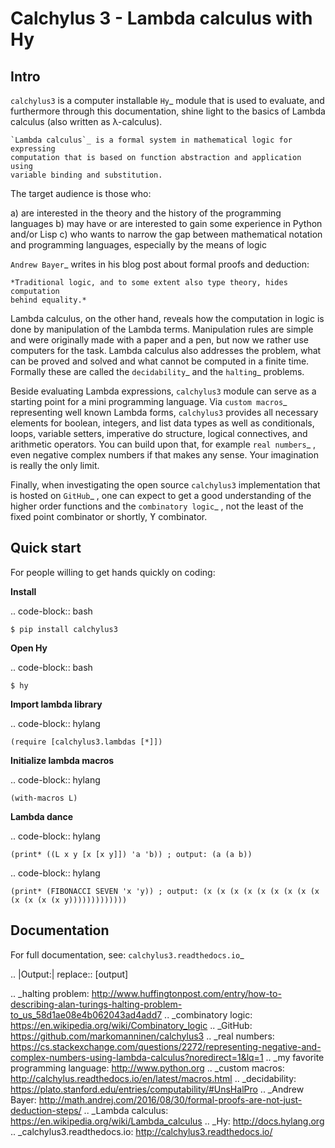 Calchylus 3 - Lambda calculus with Hy
=====================================

Intro
-----

``calchylus3`` is a computer installable `Hy`_ module that is used to evaluate,
and furthermore through this documentation, shine light to the basics of Lambda
calculus (also written as λ-calculus).

	`Lambda calculus`_ is a formal system in mathematical logic for expressing
	computation that is based on function abstraction and application using
	variable binding and substitution.

The target audience is those who:

a) are interested in the theory and the history of the programming languages
b) may have or are interested to gain some experience in Python and/or Lisp
c) who wants to narrow the gap between mathematical notation and
   programming languages, especially by the means of logic

`Andrew Bayer`_ writes in his blog post about formal proofs and deduction:

	*Traditional logic, and to some extent also type theory, hides computation
	behind equality.*

Lambda calculus, on the other hand, reveals how the computation in logic is
done by manipulation of the Lambda terms. Manipulation rules are simple and
were originally made with a paper and a pen, but now we rather use computers for
the task. Lambda calculus also addresses the problem, what can be proved and
solved and what cannot be computed in a finite time. Formally these are called
the `decidability`_ and the `halting`_ problems.

Beside evaluating Lambda expressions, ``calchylus3`` module can serve as a
starting point for a mini programming language. Via `custom macros`_
representing well known Lambda forms, ``calchylus3`` provides all necessary
elements for boolean, integers, and list data types as well as
conditionals, loops, variable setters, imperative do structure, logical
connectives, and arithmetic operators. You can build upon that, for example
`real numbers`_ , even negative complex numbers if that makes any sense. Your
imagination is really the only limit.

Finally, when investigating the open source ``calchylus3`` implementation that is
hosted on `GitHub`_ , one can expect to get a good understanding of the higher
order functions and the `combinatory logic`_ , not the least of the fixed point
combinator or shortly, ϒ combinator.


Quick start
-----------

For people willing to get hands quickly on coding:

**Install**

.. code-block:: bash

	$ pip install calchylus3

**Open Hy**

.. code-block:: bash

	$ hy

**Import lambda library**

.. code-block:: hylang

	(require [calchylus3.lambdas [*]])

**Initialize lambda macros**

.. code-block:: hylang

	(with-macros L)

**Lambda dance**

.. code-block:: hylang

	(print* ((L x y [x [x y]]) 'a 'b)) ; output: (a (a b))

.. code-block:: hylang

	(print* (FIBONACCI SEVEN 'x 'y)) ; output: (x (x (x (x (x (x (x (x (x (x (x (x (x y)))))))))))))


Documentation
-------------

For full documentation, see: `calchylus3.readthedocs.io`_


.. |Output:| replace:: [output]

.. _halting problem: http://www.huffingtonpost.com/entry/how-to-describing-alan-turings-halting-problem-to_us_58d1ae08e4b062043ad4add7
.. _combinatory logic: https://en.wikipedia.org/wiki/Combinatory_logic
.. _GitHub: https://github.com/markomanninen/calchylus3
.. _real numbers: https://cs.stackexchange.com/questions/2272/representing-negative-and-complex-numbers-using-lambda-calculus?noredirect=1&lq=1
.. _my favorite programming language: http://www.python.org
.. _custom macros: http://calchylus.readthedocs.io/en/latest/macros.html
.. _decidability: https://plato.stanford.edu/entries/computability/#UnsHalPro
.. _Andrew Bayer: http://math.andrej.com/2016/08/30/formal-proofs-are-not-just-deduction-steps/
.. _Lambda calculus: https://en.wikipedia.org/wiki/Lambda_calculus
.. _Hy: http://docs.hylang.org
.. _calchylus3.readthedocs.io: http://calchylus3.readthedocs.io/
